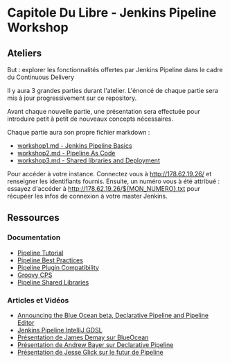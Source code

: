 # Capitole Du Libre - Jenkins Pipeline Workshop

## Ateliers

But : explorer les fonctionnalités offertes par Jenkins Pipeline dans le cadre du Continuous Delivery

Il y aura 3 grandes parties durant l'atelier. 
L'énoncé de chaque partie sera mis à jour progressivement sur ce repository.

Avant chaque nouvelle partie, une présentation sera effectuée pour introduire petit à petit de nouveaux concepts nécessaires.

Chaque partie aura son propre fichier markdown : 

* [workshop1.md - Jenkins Pipeline Basics](workshop1.md)
* [workshop2.md - Pipeline As Code](workshop2.md)
* [workshop3.md - Shared libraries and Deployment](workshop3.md)

Pour accéder à votre instance. Connectez vous à http://178.62.19.26/ et renseigner les identifiants fournis.
Ensuite, un numéro vous à été attribué : essayez d'accéder à http://178.62.19.26/${MON_NUMERO}.txt pour récupéer les infos de connexion à votre master Jenkins.

## Ressources
 
### Documentation

* [Pipeline Tutorial](https://github.com/jenkinsci/pipeline-plugin/blob/master/TUTORIAL.md)
* [Pipeline Best Practices](https://github.com/jenkinsci/pipeline-examples/blob/master/docs/BEST_PRACTICES.md)
* [Pipeline Plugin Compatibility](https://github.com/jenkinsci/pipeline-plugin/blob/master/COMPATIBILITY.md)
* [Groovy CPS](https://github.com/cloudbees/groovy-cps/)
* [Pipeline Shared Libraries](https://github.com/jenkinsci/workflow-cps-global-lib-plugin/blob/master/README.md)

### Articles et Vidéos

* [Announcing the Blue Ocean beta, Declarative Pipeline and Pipeline Editor](https://jenkins.io/blog/2016/09/19/blueocean-beta-declarative-pipeline-pipeline-editor/)
* [Jenkins Pipeline IntelliJ GDSL](http://st-g.de/2016/08/jenkins-pipeline-autocompletion-in-intellij)
* [Présentation de James Demay sur BlueOcean](https://www.youtube.com/watch?v=mn61VFdScuk)
* [Présentation de Andrew Bayer sur Declarative Pipeline](https://www.youtube.com/watch?v=ALvg4KK25JU)
* [Présentation de Jesse Glick sur le futur de Pipeline ](https://www.youtube.com/watch?v=51fndpAWpYQ)

